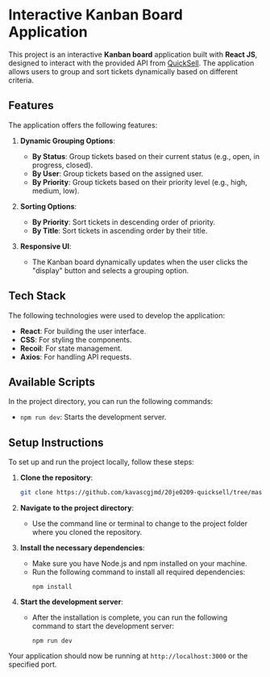 # **Interactive Kanban Board Application**

This project is an interactive **Kanban board** application built with **React JS**, designed to interact with the provided API from [QuickSell](https://api.quicksell.co/v1/internal/frontend-assignment). The application allows users to group and sort tickets dynamically based on different criteria.

## **Features**

The application offers the following features:

1. **Dynamic Grouping Options**:
   - **By Status**: Group tickets based on their current status (e.g., open, in progress, closed).
   - **By User**: Group tickets based on the assigned user.
   - **By Priority**: Group tickets based on their priority level (e.g., high, medium, low).

2. **Sorting Options**:
   - **By Priority**: Sort tickets in descending order of priority.
   - **By Title**: Sort tickets in ascending order by their title.

3. **Responsive UI**:
   - The Kanban board dynamically updates when the user clicks the "display" button and selects a grouping option.

## **Tech Stack**

The following technologies were used to develop the application:

- **React**: For building the user interface.
- **CSS**: For styling the components.
- **Recoil**: For state management.
- **Axios**: For handling API requests.

## **Available Scripts**

In the project directory, you can run the following commands:

- `npm run dev`: Starts the development server.

## **Setup Instructions**

To set up and run the project locally, follow these steps:

1. **Clone the repository**:
   ```bash
   git clone https://github.com/kavascgjmd/20je0209-quicksell/tree/master/vite-project
   
1. **Navigate to the project directory**:
   - Use the command line or terminal to change to the project folder where you cloned the repository.

2. **Install the necessary dependencies**:
   - Make sure you have Node.js and npm installed on your machine.
   - Run the following command to install all required dependencies:
     ```
     npm install
     ```

3. **Start the development server**:
   - After the installation is complete, you can run the following command to start the development server:
     ```
     npm run dev
     ```

Your application should now be running at `http://localhost:3000` or the specified port.
